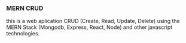### MERN CRUD

this is a web aplication CRUD (Create, Read, Update, Delete) using the MERN Stack (Mongodb, Express, React, Node) and other javascript technologies. 
